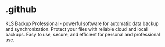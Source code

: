 # .github
KLS Backup Professional - powerful software for automatic data backup and synchronization. Protect your files with reliable cloud and local backups. Easy to use, secure, and efficient for personal and professional use.
